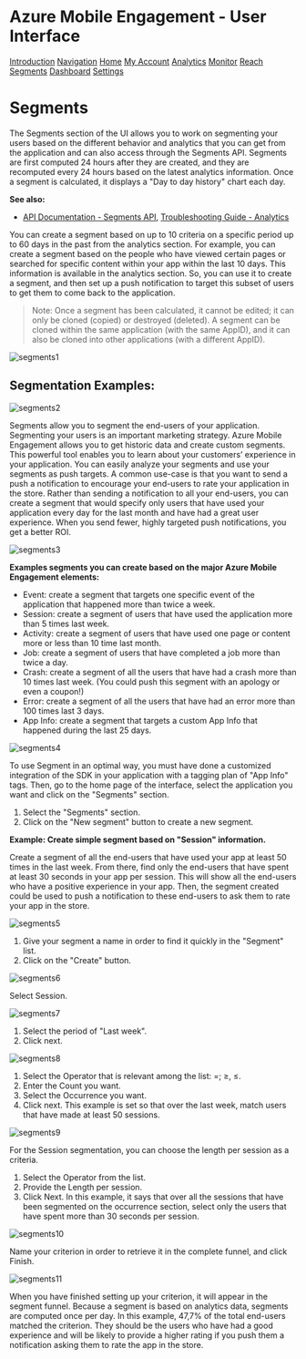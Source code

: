 <properties 
   pageTitle="Azure Mobile Engagement User Interface - Segments" 
   description="User Interface Overview for the Segments section of Azure Mobile Engagement" 
   services="mobile-engagement" 
   documentationCenter="mobile" 
   authors="v-micada" 
   manager="mattgre" 
   editor=""/>

<tags
   ms.service="mobile-engagement"
   ms.devlang="Java"
   ms.topic="article"
   ms.tgt_pltfrm="mobile"
   ms.workload="required" 
   ms.date="02/17/2015"
   ms.author="v-micada"/>

# Azure Mobile Engagement - User Interface

<div class="dev-center-tutorial-selector sublanding">
<a href="../mobile-engagement-user-interface" title="Introduction">Introduction</a>
<a href="../mobile-engagement-user-interface-navigation" title="Navigation">Navigation</a>
<a href="mobile-engagement-user-interface-home.md" title="Home">Home</a>
<a href="../mobile-engagement-user-interface-my-account" title="My Account">My Account</a>
<a href="../mobile-engagement-user-interface-analytics" title="Analytics">Analytics</a>
<a href="../mobile-engagement-user-interface-monitor" title="Monitor">Monitor</a>
<a href="../mobile-engagement-user-interface-reach" title="Reach">Reach</a>
<a href="../mobile-engagement-user-interface-segments" class="current" title="Segments">Segments</a>
<a href="../mobile-engagement-user-interface-dashboard" title="Dashboard">Dashboard</a>
<a href="../mobile-engagement-user-interface-settings" title="Settings">Settings</a>
</div>

# Segments
 
The Segments section of the UI allows you to work on segmenting your users based on the different behavior and analytics that you can get from the application and can also access through the Segments API. Segments are first computed 24 hours after they are created, and they are recomputed every 24 hours based on the latest analytics information. Once a segment is calculated, it displays a "Day to day history" chart each day.

**See also:**

- [API Documentation - Segments API][Link 4], [Troubleshooting Guide - Analytics][Link 2]

You can create a segment based on up to 10 criteria on a specific period up to 60 days in the past from the analytics section. 
For example, you can create a segment based on the people who have viewed certain pages or searched for specific content within your app within the last 10 days. This information is available in the analytics section. So, you can use it to create a segment, and then set up a push notification to target this subset of users to get them to come back to the application. 
 
> Note: Once a segment has been calculated, it cannot be edited; it can only be cloned (copied) or destroyed (deleted). A segment can be cloned within the same application (with the same AppID), and it can also be cloned into other applications (with a different AppID). 
 
 ![segments1][35] 

## Segmentation Examples: 

 ![segments2][36]

Segments allow you to segment the end-users of your application.
Segmenting your users is an important marketing strategy. Azure Mobile Engagement allows you to get historic data and create custom segments. This powerful tool enables you to learn about your customers’ experience in your application. You can easily analyze your segments and use your segments as push targets.
A common use-case is that you want to send a push a notification to encourage your end-users to rate your application in the store. Rather than sending a notification to all your end-users, you can create a segment that would specify only users that have used your application every day for the last month and have had a great user experience. When you send fewer, highly targeted push notifications, you get a better ROI.
 
 ![segments3][37]

**Examples segments you can create based on the major Azure Mobile Engagement elements:**

- Event: create a segment that targets one specific event of the application that happened more than twice a week. 
- Session: create a segment of users that have used the application more than 5 times last week.
- Activity: create a segment of users that have used one page or content more or less than 10 time last month.
- Job: create a segment of users that have completed a job more than twice a day.
- Crash: create a segment of all the users that have had a crash more than 10 times last week. (You could push this segment with an apology or even a coupon!)
- Error: create a segment of all the users that have had an error more than 100 times last 3 days.
- App Info: create a segment that targets a custom App Info that happened during the last 25 days.
 
 ![segments4][38]

To use Segment in an optimal way, you must have done a customized integration of the SDK in your application with a tagging plan of "App Info" tags.
Then, go to the home page of the interface, select the application you want and click on the "Segments" section.

1. Select the "Segments" section.
2. Click on the "New segment" button to create a new segment.

**Example: Create simple segment based on "Session" information.**

Create a segment of all the end-users that have used your app at least 50 times in the last week. From there, find only the end-users that have spent at least 30 seconds in your app per session. This will show all the end-users who have a positive experience in your app. Then, the segment created could be used to push a notification to these end-users to ask them to rate your app in the store.
 
 ![segments5][39]

1. Give your segment a name in order to find it quickly in the "Segment" list.
2. Click on the "Create" button.
 
 ![segments6][40]

Select Session.
 
 ![segments7][41]

1. Select the period of "Last week".
2. Click next.
 
 ![segments8][42]

1. Select the Operator that is relevant among the list: =; ≥, ≤.
2. Enter the Count you want.
3. Select the Occurrence you want. 
4. Click next.
This example is set so that over the last week, match users that have made at least 50 sessions.
 
 ![segments9][43]

For the Session segmentation, you can choose the length per session as a criteria.

1. Select the Operator from the list.
2. Provide the Length per session.
3. Click Next.
In this example, it says that over all the sessions that have been segmented on the occurrence section, select only the users that have spent more than 30 seconds per session.
 
 ![segments10][44]

Name your criterion in order to retrieve it in the complete funnel, and click Finish.
 
 ![segments11][45]

When you have finished setting up your criterion, it will appear in the segment funnel.
Because a segment is based on analytics data, segments are computed once per day.
In this example, 47,7% of the total end-users matched the criterion. They should be the users who have had a good experience and will be likely to provide a higher rating if you push them a notification asking them to rate the app in the store.

<!--Image references-->
[1]: ./media/mobile-engagement-user-interface-navigation/navigation1.png
[2]: ./media/mobile-engagement-user-interface-home/home1.png
[3]: ./media/mobile-engagement-user-interface-home/home2.png
[4]: ./media/mobile-engagement-user-interface-home/home3.png
[5]: ./media/mobile-engagement-user-interface-home/home4.png
[6]: ./media/mobile-engagement-user-interface-home/home5.png
[7]: ./media/mobile-engagement-user-interface-my-account/myaccount1.png
[8]: ./media/mobile-engagement-user-interface-my-account/myaccount2.png
[9]: ./media/mobile-engagement-user-interface-my-account/myaccount3.png
[10]: ./media/mobile-engagement-user-interface-analytics/analytics1.png
[11]: ./media/mobile-engagement-user-interface-analytics/analytics2.png
[12]: ./media/mobile-engagement-user-interface-analytics/analytics3.png
[13]: ./media/mobile-engagement-user-interface-analytics/analytics4.png
[14]: ./media/mobile-engagement-user-interface-monitor/monitor1.png
[15]: ./media/mobile-engagement-user-interface-monitor/monitor2.png
[16]: ./media/mobile-engagement-user-interface-monitor/monitor3.png
[17]: ./media/mobile-engagement-user-interface-monitor/monitor4.png
[18]: ./media/mobile-engagement-user-interface-reach/reach1.png
[19]: ./media/mobile-engagement-user-interface-reach/reach2.png
[20]: ./media/mobile-engagement-user-interface-reach/Reach-Campaign1.png
[21]: ./media/mobile-engagement-user-interface-reach/Reach-Campaign2.png
[22]: ./media/mobile-engagement-user-interface-reach/Reach-Campaign3.png
[23]: ./media/mobile-engagement-user-interface-reach/Reach-Campaign4.png
[24]: ./media/mobile-engagement-user-interface-reach/Reach-Campaign5.png
[25]: ./media/mobile-engagement-user-interface-reach/Reach-Campaign6.png
[26]: ./media/mobile-engagement-user-interface-reach/Reach-Campaign7.png
[27]: ./media/mobile-engagement-user-interface-reach/Reach-Campaign8.png
[28]: ./media/mobile-engagement-user-interface-reach/Reach-Campaign9.png
[29]: ./media/mobile-engagement-user-interface-reach/Reach-Criterion1.png
[30]: ./media/mobile-engagement-user-interface-reach/Reach-Content1.png
[31]: ./media/mobile-engagement-user-interface-reach/Reach-Content2.png
[32]: ./media/mobile-engagement-user-interface-reach/Reach-Content3.png
[33]: ./media/mobile-engagement-user-interface-reach/Reach-Content4.png
[34]: ./media/mobile-engagement-user-interface-dashboard/dashboard1.png
[35]: ./media/mobile-engagement-user-interface-segments/segments1.png
[36]: ./media/mobile-engagement-user-interface-segments/segments2.png
[37]: ./media/mobile-engagement-user-interface-segments/segments3.png
[38]: ./media/mobile-engagement-user-interface-segments/segments4.png
[39]: ./media/mobile-engagement-user-interface-segments/segments5.png
[40]: ./media/mobile-engagement-user-interface-segments/segments6.png
[41]: ./media/mobile-engagement-user-interface-segments/segments7.png
[42]: ./media/mobile-engagement-user-interface-segments/segments8.png
[43]: ./media/mobile-engagement-user-interface-segments/segments9.png
[44]: ./media/mobile-engagement-user-interface-segments/segments10.png
[45]: ./media/mobile-engagement-user-interface-segments/segments11.png
[46]: ./media/mobile-engagement-user-interface-settings/settings1.png
[47]: ./media/mobile-engagement-user-interface-settings/settings2.png
[48]: ./media/mobile-engagement-user-interface-settings/settings3.png
[49]: ./media/mobile-engagement-user-interface-settings/settings4.png
[50]: ./media/mobile-engagement-user-interface-settings/settings5.png
[51]: ./media/mobile-engagement-user-interface-settings/settings6.png
[52]: ./media/mobile-engagement-user-interface-settings/settings7.png
[53]: ./media/mobile-engagement-user-interface-settings/settings8.png
[54]: ./media/mobile-engagement-user-interface-settings/settings9.png
[55]: ./media/mobile-engagement-user-interface-settings/settings10.png
[56]: ./media/mobile-engagement-user-interface-settings/settings11.png
[57]: ./media/mobile-engagement-user-interface-settings/settings12.png
[58]: ./media/mobile-engagement-user-interface-settings/settings13.png

<!--Link references-->
[Link 1]: mobile-engagement-user-interface.md
[Link 2]: mobile-engagement-troubleshooting-guide.md
[Link 3]: mobile-engagement-how-tos.md
[Link 4]: http://go.microsoft.com/fwlink/?LinkID=525553
[Link 5]: http://go.microsoft.com/fwlink/?LinkID=525554
[Link 6]: http://go.microsoft.com/fwlink/?LinkId=525555
[Link 7]: https://account.windowsazure.com/PreviewFeatures
[Link 8]: https://social.msdn.microsoft.com/Forums/azure/home?forum=azuremobileengagement
[Link 9]: http://azure.microsoft.com/services/mobile-engagement/
[Link 10]: http://azure.microsoft.com/documentation/services/mobile-engagement/
[Link 11]: http://azure.microsoft.com/pricing/details/mobile-engagement/
[Link 12]: mobile-engagement-user-interface-navigation.md
[Link 13]: mobile-engagement-user-interface-home.md
[Link 14]: mobile-engagement-user-interface-my-account.md
[Link 15]: mobile-engagement-user-interface-analytics.md
[Link 16]: mobile-engagement-user-interface-monitor.md
[Link 17]: mobile-engagement-user-interface-reach.md
[Link 18]: mobile-engagement-user-interface-segments.md
[Link 19]: mobile-engagement-user-interface-dashboard.md
[Link 20]: mobile-engagement-user-interface-settings.md
[Link 21]: mobile-engagement-troubleshooting-guide-analytics.md
[Link 22]: mobile-engagement-troubleshooting-guide-apis.md
[Link 23]: mobile-engagement-troubleshooting-guide-push-reach.md
[Link 24]: mobile-engagement-troubleshooting-guide-service.md
[Link 25]: mobile-engagement-troubleshooting-guide-sdk.md
[Link 26]: mobile-engagement-troubleshooting-guide-sr-info.md
[Link 27]: mobile-engagement-how-tos-first-push.md
[Link 28]: mobile-engagement-how-tos-test-campaign.md
[Link 29]: mobile-engagement-how-tos-personalize-push.md
[Link 30]: mobile-engagement-how-tos-differentiate-push.md
[Link 31]: mobile-engagement-how-tos-schedule-campaign.md
[Link 32]: mobile-engagement-how-tos-text-view.md
[Link 33]: mobile-engagement-how-tos-web-view.md
